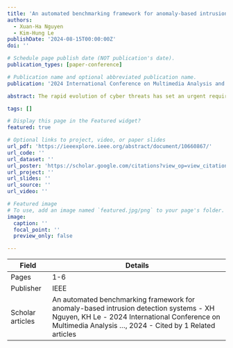 ```yaml
---
title: 'An automated benchmarking framework for anomaly-based intrusion detection systems'
authors:
  - Xuan-Ha Nguyen
  - Kim-Hung Le
publishDate: '2024-08-15T00:00:00Z'
doi: ''

# Schedule page publish date (NOT publication's date).
publication_types: [paper-conference]

# Publication name and optional abbreviated publication name.
publication: '2024 International Conference on Multimedia Analysis and Pattern Recognition (MAPR)'

abstract: The rapid evolution of cyber threats has set an urgent requirement for cyber security solutions. In response to this, anomaly-based IDSs, powered by artificial intelligence, have emerged as a promising solution for detecting novel threats. However, the development of these systems is hindered by the time-consuming data preparation process and the absence of standardized evaluation frameworks. To address these challenges, this paper introduces a comprehensive benchmark framework designed to automate the evaluation of anomaly-based IDS solutions. The framework streamlines data preparation by incorporating multiple datasets and preprocessing steps, enabling researchers to more focus on model development. Additionally, we present baseline results for integrating machine learning models into IDSs by evaluating six models on five popular datasets  CIC-IoT2023, CIC-DDoS2019, UNSWNB15 …

tags: []

# Display this page in the Featured widget?
featured: true

# Optional links to project, video, or paper slides
url_pdf: 'https://ieeexplore.ieee.org/abstract/document/10660867/'
url_code: ''
url_dataset: ''
url_poster: 'https://scholar.google.com/citations?view_op=view_citation&hl=en&user=6bDvWw0AAAAJ&pagesize=100&citation_for_view=6bDvWw0AAAAJ:J_g5lzvAfSwC'
url_project: ''
url_slides: ''
url_source: ''
url_video: ''

# Featured image
# To use, add an image named `featured.jpg/png` to your page's folder.
image:
  caption: ''
  focal_point: ''
  preview_only: false

---
```


|Field|Details|
|-----|-------|
|Pages|1-6|
|Publisher|IEEE|
|Scholar articles|An automated benchmarking framework for anomaly-based intrusion detection systems - XH Nguyen, KH Le - 2024 International Conference on Multimedia Analysis …, 2024 - Cited by 1 Related articles|
